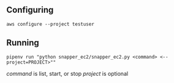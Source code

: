 ## Configuring

`aws configure --project testuser`

## Running

`pipenv run "python snapper_ec2/snapper_ec2.py <command> <--project=PROJECT>""`

*command* is list, start, or stop
*project* is optional
